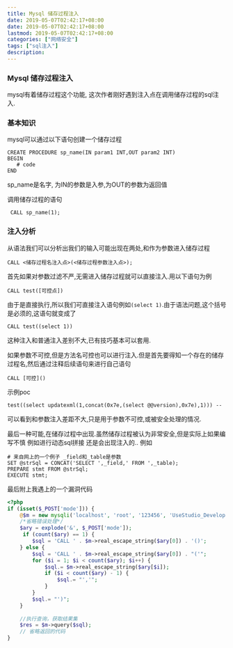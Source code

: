 ```yaml
---
title: Mysql 储存过程注入
date: 2019-05-07T02:42:17+08:00
date: 2019-05-07T02:42:17+08:00
lastmod: 2019-05-07T02:42:17+08:00
categories: ["网络安全"]
tags: ["sql注入"]
description:
---
```

### Mysql 储存过程注入

mysql有着储存过程这个功能, 这次作者刚好遇到注入点在调用储存过程的sql注入.



### 基本知识

mysql可以通过以下语句创建一个储存过程

```mysql
CREATE PROCEDURE sp_name(IN param1 INT,OUT param2 INT)
BEGIN
   # code
END
```

sp_name是名字, 为IN的参数是入参,为OUT的参数为返回值



调用储存过程的语句

```mysql
 CALL sp_name(1);
```



### 注入分析

从语法我们可以分析出我们的输入可能出现在两处,和作为参数进入储存过程

```mysql
CALL <储存过程名注入点>(<储存过程参数注入点>);
```



首先如果对参数过滤不严,无需进入储存过程就可以直接注入.用以下语句为例

```mysql
CALL test([可控点])
```

由于是直接执行,所以我们可直接注入语句例如`(select 1)`.由于语法问题,这个括号是必须的,这语句就变成了

```mysql
CALL test((select 1))
```

这种注入和普通注入差别不大,已有技巧基本可以套用.



如果参数不可控,但是方法名可控也可以进行注入.但是首先要得知一个存在的储存过程名,然后通过注释后续语句来进行自己语句

```
CALL [可控]()
```



示例poc

```
test((select updatexml(1,concat(0x7e,(select @@version),0x7e),1))) -- 
```

可以看到和参数注入差距不大,只是用于参数不可控,或被安全处理的情况.



最后一种可能,在储存过程中出现.虽然储存过程被认为非常安全,但是实际上如果编写不慎 例如进行动态sql拼接 还是会出现注入的.. 例如

```
# 来自网上的一个例子 _field和_table是参数
SET @strSql = CONCAT('SELECT ',_field,' FROM ',_table);
PREPARE stmt FROM @strSql;
EXECUTE stmt;
```



最后附上我遇上的一个漏洞代码

```php
<?php
if (isset($_POST['mode'])) {
    @$m = new mysqli('localhost', 'root', '123456', 'UseStudio_Develop');
    /*省略错误处理*/
    $ary = explode('&', $_POST['mode']);
     if (count($ary) == 1) {
        $sql = 'CALL ' . $m->real_escape_string($ary[0]) . '()';
    } else {
        $sql = 'CALL ' . $m->real_escape_string($ary[0]) . "('";
        for ($i = 1; $i < count($ary); $i++) {
            $sql.= $m->real_escape_string($ary[$i]);
            if ($i < count($ary) - 1) {
                $sql.= "','";
            }
        }
        $sql.= "')";
    }
    
    //执行查询，获取结果集
    $res = $m->query($sql);
    // 省略返回的代码
}
```





